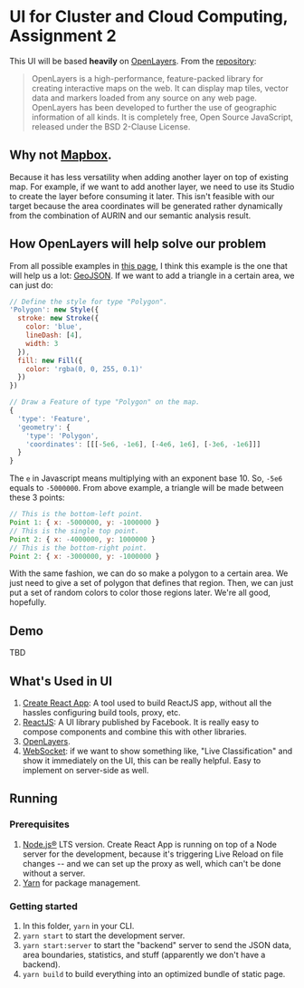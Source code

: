 # UI for Cluster and Cloud Computing, Assignment 2

This UI will be based **heavily** on [OpenLayers](https://openlayers.org). From the [repository](https://github.com/openlayers/openlayers):

> OpenLayers is a high-performance, feature-packed library for creating interactive maps on the web. It can display map tiles, vector data and markers loaded from any source on any web page. OpenLayers has been developed to further the use of geographic information of all kinds. It is completely free, Open Source JavaScript, released under the BSD 2-Clause License.

## Why not [Mapbox](https://www.mapbox.com/).

Because it has less versatility when adding another layer on top of existing map. For example, if we want to add another layer, we need to use its Studio to create the layer before consuming it later. This isn't feasible with our target because the area coordinates will be generated rather dynamically from the combination of AURIN and our semantic analysis result.

## How OpenLayers will help solve our problem

From all possible examples in [this page](https://openlayers.org/en/latest/examples/), I think this example is the one that will help us a lot: [GeoJSON](https://openlayers.org/en/latest/examples/geojson.html). If we want to add a triangle in a certain area, we can just do:

```Javascript
// Define the style for type "Polygon".
'Polygon': new Style({
  stroke: new Stroke({
    color: 'blue',
    lineDash: [4],
    width: 3
  }),
  fill: new Fill({
    color: 'rgba(0, 0, 255, 0.1)'
  })
})

// Draw a Feature of type "Polygon" on the map.
{
  'type': 'Feature',
  'geometry': {
    'type': 'Polygon',
    'coordinates': [[[-5e6, -1e6], [-4e6, 1e6], [-3e6, -1e6]]]
  }
}
```

The `e` in Javascript means multiplying with an exponent base 10. So, `-5e6` equals to `-5000000`. From above example, a triangle will be made between these 3 points:

```Javascript
// This is the bottom-left point.
Point 1: { x: -5000000, y: -1000000 }
// This is the single top point.
Point 2: { x: -4000000, y: 1000000 }
// This is the bottom-right point.
Point 2: { x: -3000000, y: -1000000 }
```

With the same fashion, we can do so make a polygon to a certain area. We just need to give a set of polygon that defines that region. Then, we can just put a set of random colors to color those regions later. We're all good, hopefully.

## Demo

TBD

## What's Used in UI

1. [Create React App](https://github.com/facebook/create-react-app): A tool used to build ReactJS app, without all the hassles configuring build tools, proxy, etc.
2. [ReactJS](https://github.com/facebook/react): A UI library published by Facebook. It is really easy to compose components and combine this with other libraries.
3. [OpenLayers](https://openlayers.org).
4. [WebSocket](https://developer.mozilla.org/en-US/docs/Web/API/WebSocket): if we want to show something like, "Live Classification" and show it immediately on the UI, this can be really helpful. Easy to implement on server-side as well.

## Running

### Prerequisites

1. [Node.js®](https://nodejs.org/en/) LTS version. Create React App is running on top of a Node server for the development, because it's triggering Live Reload on file changes -- and we can set up the proxy as well, which can't be done without a server.
2. [Yarn](https://yarnpkg.com/en/) for package management.

### Getting started

1. In this folder, `yarn` in your CLI.
2. `yarn start` to start the development server.
3. `yarn start:server` to start the "backend" server to send the JSON data, area boundaries, statistics, and stuff (apparently we don't have a backend).
4. `yarn build` to build everything into an optimized bundle of static page.
